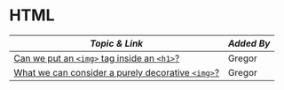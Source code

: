 # HTML

| **_Topic & Link_** | **_Added By_** |
| -------- | -------- |
|[Can we put an `<img>` tag inside an `<h1>`?](https://stackoverflow.com/questions/1605454/can-we-place-img-inside-h1-according-to-web-standards#:~:text=Yes%20and%20no.,the%20alt%20attribute%20is%20mandatory.&text=To%20summarize%20the%20other%20answers,your%20image%2C%20because%20it%27s%20mandatory)|Gregor
|[What we can consider a purely decorative `<img>`?](https://www.w3.org/WAI/tutorials/images/decorative/)|Gregor



